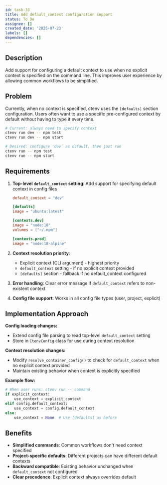```yaml
---
id: task-33
title: Add default_context configuration support
status: To Do
assignee: []
created_date: '2025-07-23'
labels: []
dependencies: []
---
```


## Description

Add support for configuring a default context to use when no explicit context is specified on the command line. This improves user experience by allowing common workflows to be simplified.

## Problem

Currently, when no context is specified, ctenv uses the `[defaults]` section configuration. Users often want to use a specific pre-configured context by default without having to type it every time.

```bash
# Current: always need to specify context
ctenv run dev -- npm test
ctenv run dev -- npm start

# Desired: configure 'dev' as default, then just run
ctenv run -- npm test
ctenv run -- npm start
```

## Requirements

1. **Top-level `default_context` setting**: Add support for specifying default context in config files
   ```toml
   default_context = "dev"
   
   [defaults]
   image = "ubuntu:latest"
   
   [contexts.dev]
   image = "node:18"
   volumes = ["~/.npm"]
   
   [contexts.prod]
   image = "node:18-alpine"
   ```

2. **Context resolution priority**:
   - Explicit context (CLI argument) - highest priority
   - `default_context` setting - if no explicit context provided
   - `[defaults]` section - fallback if no default_context configured

3. **Error handling**: Clear error message if `default_context` refers to non-existent context

4. **Config file support**: Works in all config file types (user, project, explicit)

## Implementation Approach

**Config loading changes:**
- Extend config file parsing to read top-level `default_context` setting
- Store in `CtenvConfig` class for use during context resolution

**Context resolution changes:**
- Modify `resolve_container_config()` to check for `default_context` when no explicit context provided
- Maintain existing behavior when context is explicitly specified

**Example flow:**
```python
# When user runs: ctenv run -- command
if explicit_context:
    use_context = explicit_context
elif config.default_context:
    use_context = config.default_context
else:
    use_context = None  # Use [defaults] as before
```

## Benefits

- **Simplified commands**: Common workflows don't need context specified
- **Project-specific defaults**: Different projects can have different default contexts
- **Backward compatible**: Existing behavior unchanged when `default_context` not configured
- **Clear precedence**: Explicit context always overrides default